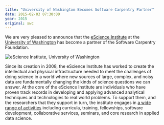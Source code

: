 ```yaml
---
title: "University of Washington Becomes Software Carpentry Partner"
date: 2015-02-03 07:30:00
year: 2015
original: swc
---
```

<p>
  We are very pleased to announce that the
  <a href="http://escience.uwashington.edu">eScience Institute</a>
  at the <a href="http://uwashington.edu">University of Washington</a>
  has become a partner of the Software Carpentry Foundation.
</p>
<p>
  <img src="{{site.github.url}}/files/orgs/uw-escience.png" alt="eScience Institute, University of Washington" />
</p>
<p>
  Since its creation in 2008,
  the eScience Institute has worked to create the intellectual and physical infrastructure needed to meet
  the challenges of doing science in a world where new sources of large, complex, and noisy data
  are fundamentally changing the kinds of science questions we can answer.
  At the core of the eScience Institute are individuals who have proven track records
  in developing and applying advanced analytical techniques and technologies to real world problems.
  To support them,
  and the researchers that they support in turn,
  the institute engages in <a href="http://escience.washington.edu/what-we-do">a wide range of activities</a>
  including curricula, training, fellowships, software development, collaborative services, seminars,
  and core research in applied data science.
</p>
